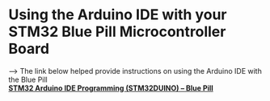 # Using the Arduino IDE with your STM32 Blue Pill Microcontroller Board

--> The link below helped provide instructions on using the Arduino IDE with the Blue Pill\
    [**__STM32 Arduino IDE Programming (STM32DUINO) – Blue Pill__**](https://deepbluembedded.com/stm32-arduino-ide-blue-pill-stm32f103c8t6)
